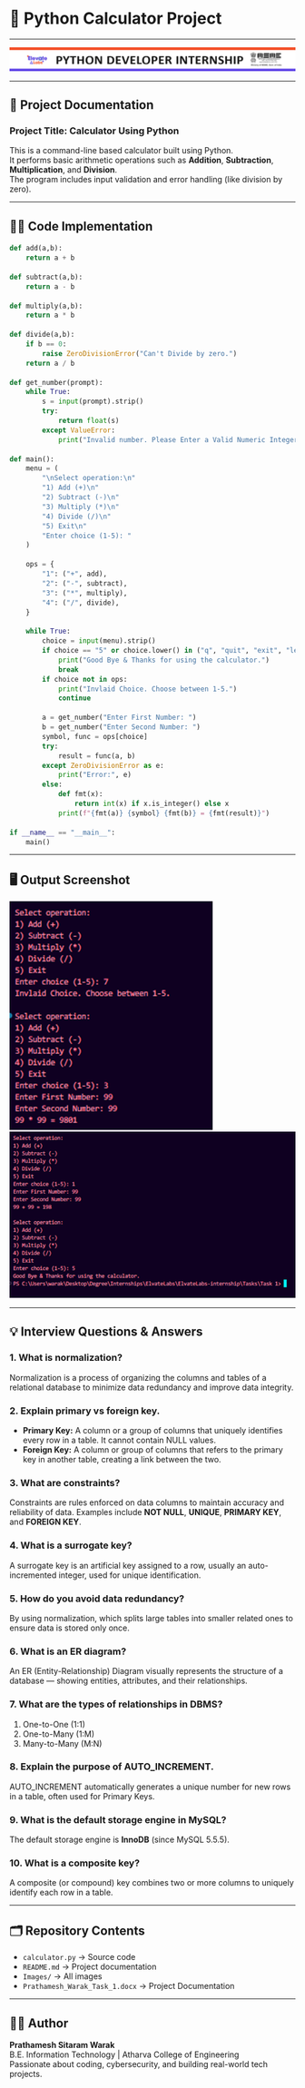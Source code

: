 # 🧮 Python Calculator Project

---

![Elvates Lab Header](images/header.png)

---

## 📘 Project Documentation

### **Project Title:** Calculator Using Python  
This is a command-line based calculator built using Python.  
It performs basic arithmetic operations such as **Addition**, **Subtraction**, **Multiplication**, and **Division**.  
The program includes input validation and error handling (like division by zero).

---

## 🧑‍💻 Code Implementation

```python
def add(a,b):
    return a + b

def subtract(a,b):
    return a - b

def multiply(a,b):
    return a * b

def divide(a,b):
    if b == 0:
        raise ZeroDivisionError("Can't Divide by zero.")
    return a / b

def get_number(prompt):
    while True:
        s = input(prompt).strip()
        try:
            return float(s)
        except ValueError:
            print("Invalid number. Please Enter a Valid Numeric Integer.")

def main():
    menu = (
        "\nSelect operation:\n"
        "1) Add (+)\n"
        "2) Subtract (-)\n"
        "3) Multiply (*)\n"
        "4) Divide (/)\n"
        "5) Exit\n"
        "Enter choice (1-5): "
    )

    ops = {
        "1": ("+", add),
        "2": ("-", subtract),
        "3": ("*", multiply),
        "4": ("/", divide),
    }

    while True:
        choice = input(menu).strip()
        if choice == "5" or choice.lower() in ("q", "quit", "exit", "leave"):
            print("Good Bye & Thanks for using the calculator.")
            break
        if choice not in ops:
            print("Invlaid Choice. Choose between 1-5.")
            continue

        a = get_number("Enter First Number: ")
        b = get_number("Enter Second Number: ")
        symbol, func = ops[choice]
        try:
            result = func(a, b)
        except ZeroDivisionError as e:
            print("Error:", e)
        else:
            def fmt(x):
                return int(x) if x.is_integer() else x
            print(f"{fmt(a)} {symbol} {fmt(b)} = {fmt(result)}")

if __name__ == "__main__":
    main()
```

---

## 🖥️ Output Screenshot

![Calculator Output](images/output1.png)
![Calculator Output](images/output2.png)

---

## 💡 Interview Questions & Answers

### 1. What is normalization?
Normalization is a process of organizing the columns and tables of a relational database to minimize data redundancy and improve data integrity.

### 2. Explain primary vs foreign key.
- **Primary Key:** A column or a group of columns that uniquely identifies every row in a table. It cannot contain NULL values.  
- **Foreign Key:** A column or group of columns that refers to the primary key in another table, creating a link between the two.

### 3. What are constraints?
Constraints are rules enforced on data columns to maintain accuracy and reliability of data. Examples include **NOT NULL**, **UNIQUE**, **PRIMARY KEY**, and **FOREIGN KEY**.

### 4. What is a surrogate key?
A surrogate key is an artificial key assigned to a row, usually an auto-incremented integer, used for unique identification.

### 5. How do you avoid data redundancy?
By using normalization, which splits large tables into smaller related ones to ensure data is stored only once.

### 6. What is an ER diagram?
An ER (Entity-Relationship) Diagram visually represents the structure of a database — showing entities, attributes, and their relationships.

### 7. What are the types of relationships in DBMS?
1. One-to-One (1:1)  
2. One-to-Many (1:M)  
3. Many-to-Many (M:N)

### 8. Explain the purpose of AUTO_INCREMENT.
AUTO_INCREMENT automatically generates a unique number for new rows in a table, often used for Primary Keys.

### 9. What is the default storage engine in MySQL?
The default storage engine is **InnoDB** (since MySQL 5.5.5).

### 10. What is a composite key?
A composite (or compound) key combines two or more columns to uniquely identify each row in a table.

---

## 🗂️ Repository Contents
- `calculator.py` → Source code  
- `README.md` → Project documentation  
- `Images/` → All images
- `Prathamesh_Warak_Task_1.docx` → Project Documentation  

---

## 🧑‍🏫 Author
**Prathamesh Sitaram Warak**  
B.E. Information Technology | Atharva College of Engineering  
Passionate about coding, cybersecurity, and building real-world tech projects.
